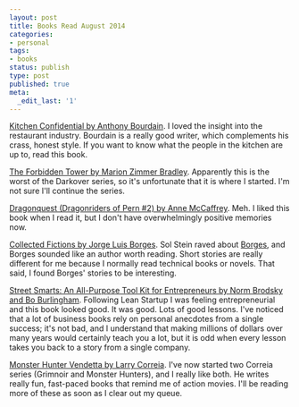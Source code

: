 ```yaml
---
layout: post
title: Books Read August 2014
categories:
- personal
tags:
- books
status: publish
type: post
published: true
meta:
  _edit_last: '1'
---
```


[Kitchen Confidential by Anthony
Bourdain](http://www.amazon.com/gp/product/0060899220/ref=as_li_tl?tag=theven01-20). I loved the insight into the restaurant industry. Bourdain is a really good writer, which complements his crass, honest style. If you want to know what the people in the kitchen are up to, read this book.

[The Forbidden Tower by Marion Zimmer
Bradley](http://www.amazon.com/gp/B0010U3Z3S/ref=as_li_tl?tag=theven01-20). Apparently this is the worst of the Darkover series, so it's unfortunate that it is where I started. I'm not sure I'll continue the series.

[Dragonquest (Dragonriders of Pern #2) by Anne
McCaffrey](http://www.amazon.com/gp/product/0345335082/ref=as_li_tl?tag=theven01-20). Meh. I liked this book when I read it, but I don't have overwhelmingly positive memories now.

[Collected Fictions by Jorge Luis
Borges](http://www.amazon.com/gp/product/0140286802/ref=as_li_tl?tag=theven01-20). Sol Stein raved about [Borges](http://en.wikipedia.org/wiki/Jorge_Luis_Borges), and Borges sounded like an author worth reading. Short stories are really different for me because I normally read technical books or novels. That said, I found Borges' stories to be interesting.

[Street Smarts: An All-Purpose Tool Kit for Entrepreneurs by Norm
Brodsky and Bo
Burlingham](http://www.amazon.com/gp/product/1591843200/ref=as_li_tl?tag=theven01-20). Following Lean Startup I was feeling entrepreneurial and this book looked good. It was good. Lots of good lessons. I've noticed that a lot of business books rely on personal anecdotes from a single success; it's not bad, and I understand that making millions of dollars over many years would certainly teach you a lot, but it is odd when every lesson takes you back to a story from a single company.

[Monster Hunter Vendetta by Larry
Correia](http://www.amazon.com/gp/product/1439133913/ref=as_li_tl?tag=theven01-20). I've now started two
Correia series (Grimnoir and Monster Hunters), and I really like both.
He writes really fun, fast-paced books that remind me of action movies.
I'll be reading more of these as soon as I clear out my queue.

